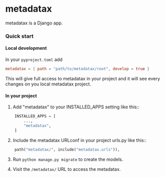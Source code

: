 # metadatax

metadatax is a Django app.


### Quick start
#### Local development
In your `pyproject.toml` add 
```toml
metadatax = { path = "path/to/metadatax/root", develop = true }
```
This will give full access to metadatax in your project and it will see every changes on you local metadatax project.

#### In your project
1. Add "metadatax" to your INSTALLED_APPS setting like this::
```python
    INSTALLED_APPS = [
        ...,
        "metadatax",
    ]
```
2. Include the metadatax URLconf in your project urls.py like this::
```python
    path("metadatax/", include("metadatax.urls")),
```
3. Run `python manage.py migrate` to create the models.

4. Visit the `/metadatax/` URL to access the metadatax.